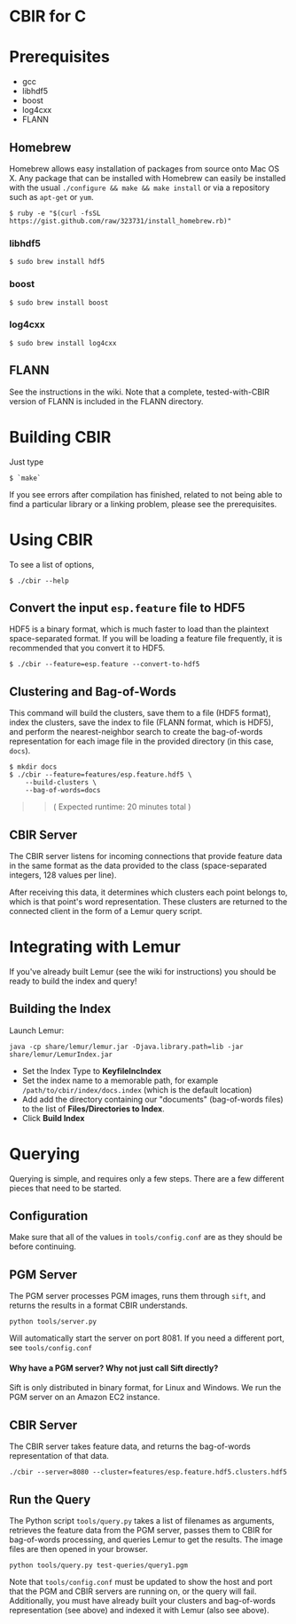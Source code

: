# CBIR for C

# Prerequisites

- gcc
- libhdf5
- boost
- log4cxx
- FLANN

## Homebrew

Homebrew allows easy installation of packages from source onto Mac OS X.  Any package that can be installed with Homebrew can easily be installed with the usual `./configure && make && make install` or via a repository such as `apt-get` or `yum`.

    $ ruby -e "$(curl -fsSL https://gist.github.com/raw/323731/install_homebrew.rb)"
    
### libhdf5

    $ sudo brew install hdf5

### boost

    $ sudo brew install boost

### log4cxx

    $ sudo brew install log4cxx

## FLANN

See the instructions in the wiki.  Note that a complete, tested-with-CBIR version of FLANN is included in the FLANN directory.

# Building CBIR

Just type

    $ `make`

If you see errors after compilation has finished, related to not being able to find a particular library or a linking problem, please see the prerequisites.

# Using CBIR

To see a list of options,

    $ ./cbir --help

## Convert the input `esp.feature` file to HDF5

HDF5 is a binary format, which is much faster to load than the plaintext space-separated format.  If you will be loading a feature file frequently, it is recommended that you convert it to HDF5.

    $ ./cbir --feature=esp.feature --convert-to-hdf5

## Clustering and Bag-of-Words

This command will build the clusters, save them to a file (HDF5 format), index the clusters, save the index to file (FLANN format, which is HDF5), and perform the nearest-neighbor search to create the bag-of-words representation for each image file in the provided directory (in this case, `docs`).

    $ mkdir docs
    $ ./cbir --feature=features/esp.feature.hdf5 \
        --build-clusters \
        --bag-of-words=docs

>> ( Expected runtime: 20 minutes total )

## CBIR Server

The CBIR server listens for incoming connections that provide feature data in the same format as the data provided to the class (space-separated integers, 128 values per line).

After receiving this data, it determines which clusters each point belongs to, which is that point's word representation.  These clusters are returned to the connected client in the form of a Lemur query script.

# Integrating with Lemur

If you've already built Lemur (see the wiki for instructions) you should be ready to build the index and query!

## Building the Index

Launch Lemur:

    java -cp share/lemur/lemur.jar -Djava.library.path=lib -jar share/lemur/LemurIndex.jar

- Set the Index Type to **KeyfileIncIndex**
- Set the index name to a memorable path, for example `/path/to/cbir/index/docs.index` (which is the default location)
- Add add the directory containing our "documents" (bag-of-words files) to the list of **Files/Directories to Index**.
- Click **Build Index**

# Querying

Querying is simple, and requires only a few steps.  There are a few different pieces that need to be started.

## Configuration

Make sure that all of the values in `tools/config.conf` are as they should be before continuing.

## PGM Server

The PGM server processes PGM images, runs them through `sift`, and returns the results in a format CBIR understands.

    python tools/server.py

Will automatically start the server on port 8081.  If you need a different port, see `tools/config.conf`

#### Why have a PGM server? Why not just call Sift directly?

Sift is only distributed in binary format, for Linux and Windows.  We run the PGM server on an Amazon EC2 instance.

## CBIR Server

The CBIR server takes feature data, and returns the bag-of-words representation of that data.

    ./cbir --server=8080 --cluster=features/esp.feature.hdf5.clusters.hdf5

## Run the Query

The Python script `tools/query.py` takes a list of filenames as arguments, retrieves the feature data from the PGM server, passes them to CBIR for bag-of-words processing, and queries Lemur to get the results.  The image files are then opened in your browser.

    python tools/query.py test-queries/query1.pgm

Note that `tools/config.conf` must be updated to show the host and port that the PGM and CBIR servers are running on, or the query will fail.  Additionally, you must have already built your clusters and bag-of-words representation (see above) and indexed it with Lemur (also see above).